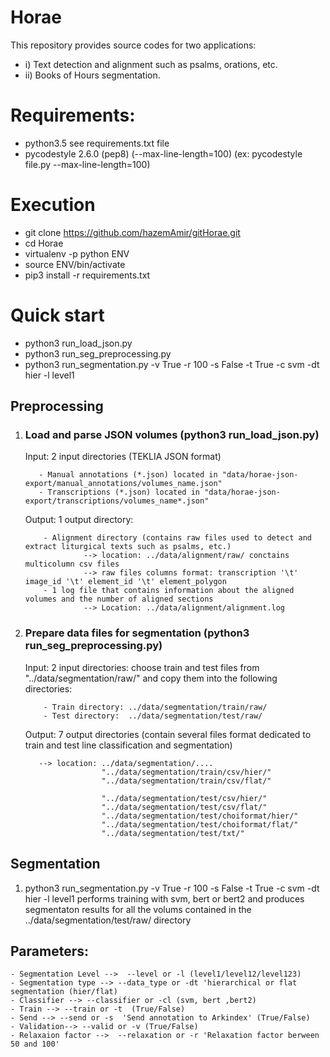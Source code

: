 # Horae
This repository provides source codes for two applications: 
  - i)  Text detection and alignment such as psalms, orations, etc.
  - ii) Books of Hours segmentation.
# Requirements:
- python3.5
  see requirements.txt file
- pycodestyle 2.6.0 (pep8) (--max-line-length=100) 
  (ex: pycodestyle file.py --max-line-length=100)
 
# Execution
- git clone https://github.com/hazemAmir/gitHorae.git
- cd Horae
- virtualenv -p python ENV
- source ENV/bin/activate 
- pip3 install -r requirements.txt

# Quick start
- python3 run_load_json.py
- python3 run_seg_preprocessing.py
- python3 run_segmentation.py -v True -r 100 -s False -t True -c svm -dt hier -l level1 

## Preprocessing
   1) ### Load and parse JSON volumes (python3 run_load_json.py)
       
       Input: 2 input directories (TEKLIA JSON format) 
      
             - Manual annotations (*.json) located in "data/horae-json-export/manual_annotations/volumes_name.json" 
             - Transcriptions (*.json) located in "data/horae-json-export/transcriptions/volumes_name*.json"         
  
       Output:  1 output directory:
       
              - Alignment directory (contains raw files used to detect and extract liturgical texts such as psalms, etc.)
                       --> location: ../data/alignment/raw/ conctains multicolumn csv files
                       --> raw files columns format: transcription '\t' image_id '\t' element_id '\t' element_polygon
              - 1 log file that contains information about the aligned volumes and the number of aligned sections
                       --> Location: ../data/alignment/alignment.log
              
   2) ### Prepare data files for segmentation (python3 run_seg_preprocessing.py)   
      
      Input: 2 input directories: choose train and test files from "../data/segmentation/raw/" and copy them into the following directories:  
              
              - Train directory: ../data/segmentation/train/raw/
              - Test directory:  ../data/segmentation/test/raw/
      
      Output: 7 output directories (contain several files format dedicated to train and test line classification and segmentation)
         
             --> location: ../data/segmentation/....
                           "../data/segmentation/train/csv/hier/"
                           "../data/segmentation/train/csv/flat/"
                           
                           "../data/segmentation/test/csv/hier/"
                           "../data/segmentation/test/csv/flat/"
                           "../data/segmentation/test/choiformat/hier/"
                           "../data/segmentation/test/choiformat/flat/"
                           "../data/segmentation/test/txt/"
## Segmentation
 1) python3 run_segmentation.py -v True -r 100 -s False -t True -c svm -dt hier -l level1
    performs training with svm, bert or bert2 and produces segmentaton results for all the volums contained in the ../data/segmentation/test/raw/ directory
   
   ## Parameters:
   
    - Segmentation Level -->  --level or -l (level1/level12/level123)
    - Segmentation type --> --data_type or -dt 'hierarchical or flat segmentation (hier/flat)
    - Classifier --> --classifier or -cl (svm, bert ,bert2)
    - Train --> --train or -t  (True/False)
    - Send --> --send or -s  'Send annotation to Arkindex' (True/False)
    - Validation--> --valid or -v (True/False)
    - Relaxaion factor -->  --relaxation or -r 'Relaxation factor berween 50 and 100'
